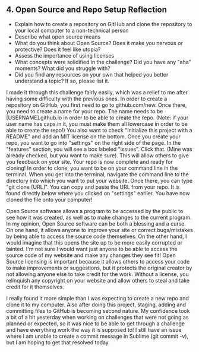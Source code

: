 ## 4. Open Source and Repo Setup  Reflection

* Explain how to create a repository on GitHub and clone the repository to your local computer to a non-technical person
* Describe what open source means
* What do you think about Open Source? Does it make you nervous or protective? Does it feel like utopia?
* Assess the importance of using licenses
* What concepts were solidified in the challenge? Did you have any "aha" moments? What did you struggle with?
* Did you find any resources on your own that helped you better understand a topic? If so, please list it.

I made it through this challenge fairly easily, which was a relief to me after having some difficulty with the previous ones.  In order to create a repository on GitHub, you first need to go to github.com/new.  Once there, you need to create a name for your repo.  The name needs to be [USERNAME].github.io in order to be able to create the repo.  (Note: if your user name has caps in it, you must make them all lowercase in order to be able to create the repo!)  You also want to check "Initialize this project with a README" and add an MIT license on the bottom.  Once you create your repo, you want to go into "settings" on the right side of the page.  In the "features" section, you will see a box labeled "issues".  Click that. (Mine was already checked, but you want to make sure).  This will allow others to give you feedback on your site.  Your repo is now complete and ready for cloning!  In order to clone, you want to be on your command line in the terminal.  When you get into the terminal, navigate the command line to the directory into which you want to put your website.  Once there, you can type "git clone [URL]". You can copy and paste the URL from your repo.  It is found directly below where you clicked on "settings" earlier.  You have now cloned the file onto your computer!

Open Source software allows a program to be accessed by the public to see how it was created, as well as to make changes to the current program.  In my opinion, Open Source software can be both a blessing and a curse.  On one hand, it allows anyone to improve your site or correct bugs/mistakes by being able to access the source code themselves.  On the other hand, I would imagine that this opens the site up to be more easily corrupted or tainted.  I'm not sure I would want just anyone to be able to access the source code of my website and make any changes they see fit!  Open Source licensing is important because it allows others to access your code to make improvements or suggestions, but it protects the original creator by not allowing anyone else to take credit for the work.  Without a license, you relinquish any copyright on your website and allow others to steal and take credit for it themselves.

I really found it more simple than I was expecting to create a new repo and clone it to my computer.  Also after doing this project, staging, adding and committing files to GitHub is becoming second nature.  My confidence took a bit of a hit yesterday when working on challenges that were not going as planned or expected, so it was nice to be able to get through a challenge and have everything work the way it is supposed to!  I still have an issue where I am unable to create a commit message in Sublime (git commit -v), but I am hoping to get that resolved today.
